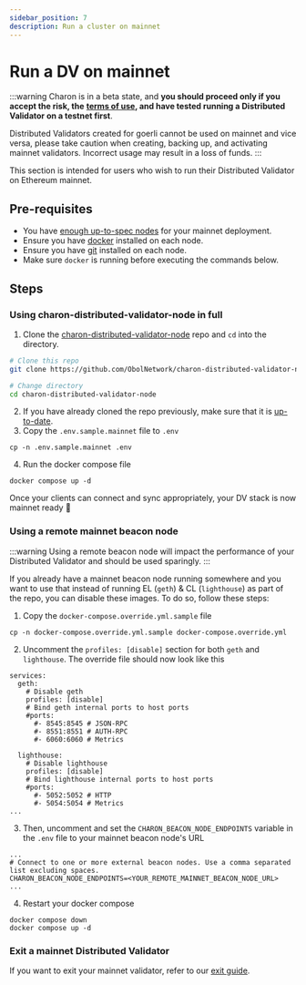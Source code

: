 ```yaml
---
sidebar_position: 7
description: Run a cluster on mainnet
---
```


# Run a DV on mainnet

:::warning Charon is in a beta state, and **you should proceed only if you accept the risk, the** [**terms of use**](https://obol.tech/terms.pdf)**, and have tested running a Distributed Validator on a testnet first**.

Distributed Validators created for goerli cannot be used on mainnet and vice versa, please take caution when creating, backing up, and activating mainnet validators. Incorrect usage may result in a loss of funds. :::

This section is intended for users who wish to run their Distributed Validator on Ethereum mainnet.

## Pre-requisites

* You have [enough up-to-spec nodes](../key-concepts.md#distributed-validator-threshold) for your mainnet deployment.
* Ensure you have [docker](https://docs.docker.com/engine/install/) installed on each node.
* Ensure you have [git](https://git-scm.com/downloads) installed on each node.
* Make sure `docker` is running before executing the commands below.

## Steps

### Using charon-distributed-validator-node in full

1. Clone the [charon-distributed-validator-node](https://github.com/ObolNetwork/charon-distributed-validator-node) repo and `cd` into the directory.

```sh
# Clone this repo
git clone https://github.com/ObolNetwork/charon-distributed-validator-node.git

# Change directory
cd charon-distributed-validator-node
```

2. If you have already cloned the repo previously, make sure that it is [up-to-date](https://github.com/ObolNetwork/obol-docs/blob/main/versioned_docs/version-v0.19.0/int/quickstart/update/README.md).
3. Copy the `.env.sample.mainnet` file to `.env`

```
cp -n .env.sample.mainnet .env
```

4. Run the docker compose file

```
docker compose up -d
```

Once your clients can connect and sync appropriately, your DV stack is now mainnet ready 🎉

### Using a remote mainnet beacon node

:::warning Using a remote beacon node will impact the performance of your Distributed Validator and should be used sparingly. :::

If you already have a mainnet beacon node running somewhere and you want to use that instead of running EL (`geth`) & CL (`lighthouse`) as part of the repo, you can disable these images. To do so, follow these steps:

1. Copy the `docker-compose.override.yml.sample` file

```
cp -n docker-compose.override.yml.sample docker-compose.override.yml
```

2. Uncomment the `profiles: [disable]` section for both `geth` and `lighthouse`. The override file should now look like this

```
services:
  geth:
    # Disable geth
    profiles: [disable]
    # Bind geth internal ports to host ports
    #ports:
      #- 8545:8545 # JSON-RPC
      #- 8551:8551 # AUTH-RPC
      #- 6060:6060 # Metrics

  lighthouse:
    # Disable lighthouse
    profiles: [disable]
    # Bind lighthouse internal ports to host ports
    #ports:
      #- 5052:5052 # HTTP
      #- 5054:5054 # Metrics
...
```

3. Then, uncomment and set the `CHARON_BEACON_NODE_ENDPOINTS` variable in the `.env` file to your mainnet beacon node's URL

```
...
# Connect to one or more external beacon nodes. Use a comma separated list excluding spaces.
CHARON_BEACON_NODE_ENDPOINTS=<YOUR_REMOTE_MAINNET_BEACON_NODE_URL>
...
```

4. Restart your docker compose

```
docker compose down
docker compose up -d
```

### Exit a mainnet Distributed Validator

If you want to exit your mainnet validator, refer to our [exit guide](quickstart-exit.md).
